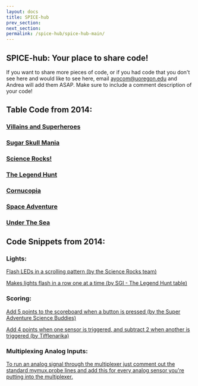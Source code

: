 ```yaml
---
layout: docs
title: SPICE-hub
prev_section: 
next_section: 
permalink: /spice-hub/spice-hub-main/
---
```


## SPICE-hub: Your place to share code!

If you want to share more pieces of code, or if you had code that you don't see here and would like to see here, email ayocom@uoregon.edu and Andrea will add them ASAP. Make sure to include a comment description of your code!

## Table Code from 2014:

### <a href="{{ site.baseurl }}/spice-hub/villains_and_superheroes.txt">Villains and Superheroes</a>

### <a href="{{ site.baseurl }}/spice-hub/sugar_skull_mania.txt">Sugar Skull Mania</a>

### <a href="{{ site.baseurl }}/spice-hub/science_rocks.txt">Science Rocks!</a>

### <a href="{{ site.baseurl }}/spice-hub/the_legend_hunt.txt">The Legend Hunt</a>

### <a href="{{ site.baseurl }}/spice-hub/cornucopia.txt">Cornucopia</a>

### <a href="{{ site.baseurl }}/spice-hub/space_adventure.txt">Space Adventure</a>

### <a href="{{ site.baseurl }}/spice-hub/under_the_sea.txt">Under The Sea</a>

## Code Snippets from 2014:

### Lights:

<a href="{{ site.baseurl }}/spice-hub/science-rocks.txt">Flash LEDs in a scrolling pattern (by the Science Rocks team)</a>

<a href="{{ site.baseurl }}/spice-hub/YAY.txt">Makes lights flash in a row one at a time (by SGI - The Legend Hunt table)</a>

### Scoring:

<a href="{{ site.baseurl }}/spice-hub/addfivepoints.txt">Add 5 points to the scoreboard when a button is pressed (by the Super Adventure Science Buddies)</a>

<a href="{{ site.baseurl }}/spice-hub/sensors-points.txt">Add 4 points when one sensor is triggered, and subtract 2 when another is triggered (by Tifflenarika)</a>

### Multiplexing Analog Inputs:

<a href="{{ site.baseurl }}/spice-hub/multiplex-analog.txt">To run an analog signal through the multiplexer just comment out the standard mymux.probe lines and add this for every analog sensor you're putting into the multiplexer.</a>